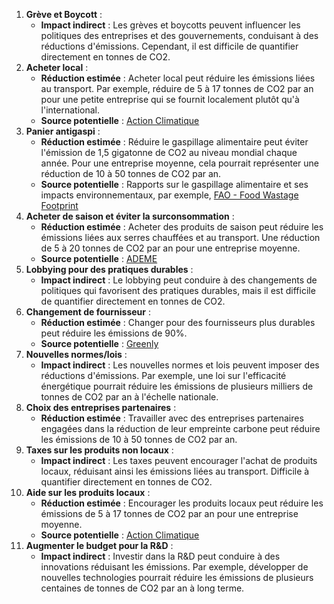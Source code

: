 1. **Grève et Boycott** :
    - **Impact indirect** : Les grèves et boycotts peuvent influencer les politiques des entreprises et des gouvernements, conduisant à des réductions d'émissions. Cependant, il est difficile de quantifier directement en tonnes de CO2.
2. **Acheter local** :
    - **Réduction estimée** : Acheter local peut réduire les émissions liées au transport. Par exemple, réduire de 5 à 17 tonnes de CO2 par an pour une petite entreprise qui se fournit localement plutôt qu'à l'international.
    - **Source potentielle** : [Action Climatique](https://www.action-climatique.com/consommation-responsable/produits-ecoresponsables/consommation-responsable-comment-privilegier-les-produits-locaux-pour-un-impact-environnemental-reduit/#:~:text=L'ADEME%20estime%20d'ailleurs,ou%20%C3%A9lev%C3%A9s%20en%20serres%20chauff%C3%A9es.)
3. **Panier antigaspi** :
    - **Réduction estimée** : Réduire le gaspillage alimentaire peut éviter l'émission de 1,5 gigatonne de CO2 au niveau mondial chaque année. Pour une entreprise moyenne, cela pourrait représenter une réduction de 10 à 50 tonnes de CO2 par an.
    - **Source potentielle** : Rapports sur le gaspillage alimentaire et ses impacts environnementaux, par exemple, [FAO - Food Wastage Footprint](http://www.fao.org/3/a-bb144e.pdf)
4. **Acheter de saison et éviter la surconsommation** :
    - **Réduction estimée** : Acheter des produits de saison peut réduire les émissions liées aux serres chauffées et au transport. Une réduction de 5 à 20 tonnes de CO2 par an pour une entreprise moyenne.
    - **Source potentielle** : [ADEME](https://agirpourlatransition.ademe.fr/particuliers/conso/alimentation/manger-local-de-saison-pourquoi-c-est-essentiel)
5. **Lobbying pour des pratiques durables** :
    - **Impact indirect** : Le lobbying peut conduire à des changements de politiques qui favorisent des pratiques durables, mais il est difficile de quantifier directement en tonnes de CO2.
6. **Changement de fournisseur** :
    - **Réduction estimée** : Changer pour des fournisseurs plus durables peut réduire les émissions de 90%.
    - **Source potentielle** : [Greenly](https://greenly.earth/blog/guide-entreprise/fournisseurs-agir-sur-sa-chaine-d-approvisionnement)
7. **Nouvelles normes/lois** :
    - **Impact indirect** : Les nouvelles normes et lois peuvent imposer des réductions d'émissions. Par exemple, une loi sur l'efficacité énergétique pourrait réduire les émissions de plusieurs milliers de tonnes de CO2 par an à l'échelle nationale.
8. **Choix des entreprises partenaires** :
    - **Réduction estimée** : Travailler avec des entreprises partenaires engagées dans la réduction de leur empreinte carbone peut réduire les émissions de 10 à 50 tonnes de CO2 par an.
9. **Taxes sur les produits non locaux** :
    - **Impact indirect** : Les taxes peuvent encourager l'achat de produits locaux, réduisant ainsi les émissions liées au transport. Difficile à quantifier directement en tonnes de CO2.
10. **Aide sur les produits locaux** :
    - **Réduction estimée** : Encourager les produits locaux peut réduire les émissions de 5 à 17 tonnes de CO2 par an pour une entreprise moyenne.
    - **Source potentielle** : [Action Climatique](https://www.action-climatique.com/consommation-responsable/produits-ecoresponsables/consommation-responsable-comment-privilegier-les-produits-locaux-pour-un-impact-environnemental-reduit/#:~:text=L'ADEME%20estime%20d'ailleurs,ou%20%C3%A9lev%C3%A9s%20en%20serres%20chauff%C3%A9es.)
11. **Augmenter le budget pour la R&D** :
    - **Impact indirect** : Investir dans la R&D peut conduire à des innovations réduisant les émissions. Par exemple, développer de nouvelles technologies pourrait réduire les émissions de plusieurs centaines de tonnes de CO2 par an à long terme.